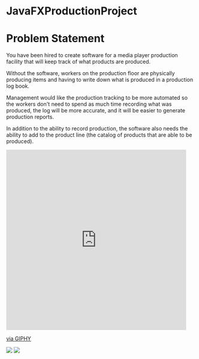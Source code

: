 # JavaFXProductionProject
# Problem Statement
You have been hired to create software for a media player production facility that will keep track of what products are produced.

Without the software, workers on the production floor are physically producing items and having to write down what is produced in a production log book.

Management would like the production tracking to be more automated so the workers don't need to spend as much time recording what was produced, the log will be more accurate, and it will be easier to generate production reports.

In addition to the ability to record production, the software also needs the ability to add to the product line (the catalog of products that are able to be produced).

<iframe src="https://giphy.com/embed/7oJ2K9zrAyHFXTszc9" width="480" height="480" frameBorder="0" class="giphy-embed" allowFullScreen></iframe><p><a href="https://giphy.com/gifs/7oJ2K9zrAyHFXTszc9">via GIPHY</a></p>


<image src= "https://github.com/LBThree/JavaFXProductionProject/blob/master/src/main/docs/Class%20Diagrams/Top-Level%20Package.png ">

<image src = https://github.com/LBThree/JavaFXProductionProject/blob/master/src/main/docs/Class%20Diagrams/INVENTORYDATABASE.png>
